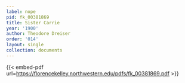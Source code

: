 ```yaml
---
label: nope
pid: fk_00381869
title: Sister Carrie
year: '1900'
author: Theodore Dreiser
order: '014'
layout: single
collection: documents
---
```



{{< embed-pdf url=https://florencekelley.northwestern.edu/pdfs/fk_00381869.pdf >}}
